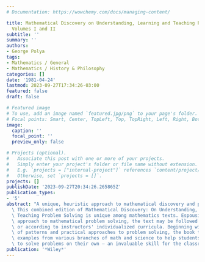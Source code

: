 ```yaml
---
# Documentation: https://wowchemy.com/docs/managing-content/

title: Mathematical Discovery on Understanding, Learning and Teaching Problem Solving,
  Volumes I and II
subtitle: ''
summary: ''
authors:
- George Polya
tags:
- Mathematics / General
- Mathematics / History & Philosophy
categories: []
date: '1981-04-24'
lastmod: 2023-09-27T17:34:26-03:00
featured: false
draft: false

# Featured image
# To use, add an image named `featured.jpg/png` to your page's folder.
# Focal points: Smart, Center, TopLeft, Top, TopRight, Left, Right, BottomLeft, Bottom, BottomRight.
image:
  caption: ''
  focal_point: ''
  preview_only: false

# Projects (optional).
#   Associate this post with one or more of your projects.
#   Simply enter your project's folder or file name without extension.
#   E.g. `projects = ["internal-project"]` references `content/project/deep-learning/index.md`.
#   Otherwise, set `projects = []`.
projects: []
publishDate: '2023-09-27T20:34:26.265865Z'
publication_types:
- '5'
abstract: "A unique, heuristic approach to mathematical discovery and problem solving\
  \ This combined edition of Mathematical Discovery: On Understanding, Learning and\
  \ Teaching Problem Solving is unique among mathematics texts. Espousing a heuristic\
  \ approach to mathematical problem solving, the text may be followed sequentially\
  \ or according to instructors' individualized curricula. Beginning with a discussion\
  \ of patterns and practical approaches to problem solving, the book then presents\
  \ examples from various branches of math and science to help students discover how\
  \ to solve problems on their own – an invaluable skill for the classroom and beyond."
publication: '*Wiley*'
---
```

